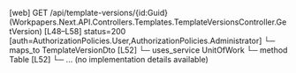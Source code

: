 [web] GET /api/template-versions/{id:Guid}  (Workpapers.Next.API.Controllers.Templates.TemplateVersionsController.GetVersion)  [L48–L58] status=200 [auth=AuthorizationPolicies.User,AuthorizationPolicies.Administrator]
  └─ maps_to TemplateVersionDto [L52]
  └─ uses_service UnitOfWork
    └─ method Table [L52]
      └─ ... (no implementation details available)

